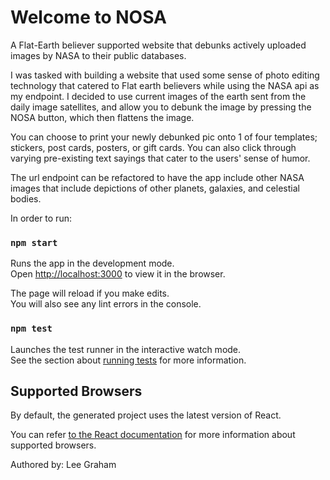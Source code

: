 # Welcome to NOSA

A Flat-Earth believer supported website that debunks actively uploaded images by NASA to their public databases.



I was tasked with building a website that used some sense of photo editing technology that catered to Flat earth believers while using the NASA api as my endpoint.  I decided to use current images of the earth sent from the daily image satellites, and allow you to debunk the image by pressing the NOSA button, which then flattens the image.



You can choose to print your newly debunked pic onto 1 of four templates; stickers, post cards, posters, or gift cards. You can also click through varying pre-existing text sayings that cater to the users' sense of humor.



The url endpoint can be refactored to have the app include other NASA images that include depictions of other planets, galaxies, and celestial bodies.



In order to run:

### `npm start`

Runs the app in the development mode.<br>
Open [http://localhost:3000](http://localhost:3000) to view it in the browser.

The page will reload if you make edits.<br>
You will also see any lint errors in the console.

### `npm test`

Launches the test runner in the interactive watch mode.<br>
See the section about [running tests](#running-tests) for more information.



## Supported Browsers

By default, the generated project uses the latest version of React.

You can refer [to the React documentation](https://reactjs.org/docs/react-dom.html#browser-support) for more information about supported browsers.

Authored by: Lee Graham
